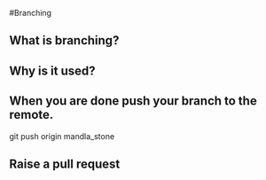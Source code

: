 #Branching

## What is branching?

## Why is it used?

## When you are done push your branch to the remote.

git push origin mandla_stone

## Raise a pull request

